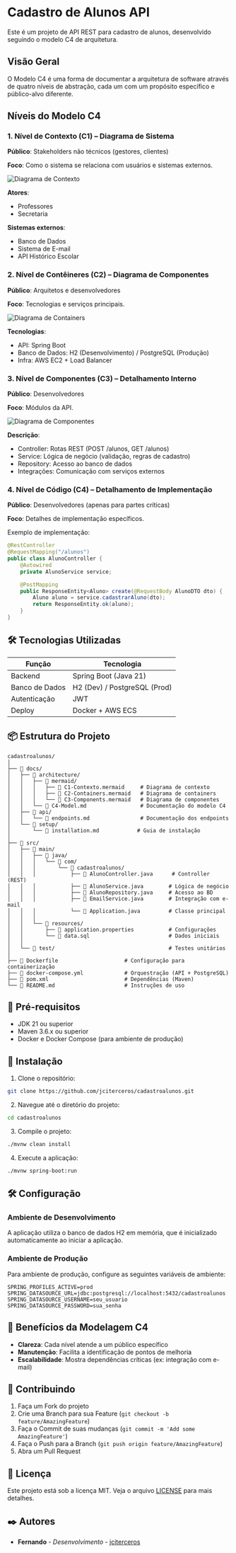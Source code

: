 # Cadastro de Alunos API

Este é um projeto de API REST para cadastro de alunos, desenvolvido seguindo o modelo C4 de arquitetura.

## Visão Geral
O Modelo C4 é uma forma de documentar a arquitetura de software através de quatro níveis de abstração, cada um com um propósito específico e público-alvo diferente.

## Níveis do Modelo C4

### 1. Nível de Contexto (C1) – Diagrama de Sistema
**Público**: Stakeholders não técnicos (gestores, clientes)

**Foco**: Como o sistema se relaciona com usuários e sistemas externos.

![Diagrama de Contexto](./docs/images/C1-Contexto.png)

**Atores**:
- Professores
- Secretaria

**Sistemas externos**:
- Banco de Dados
- Sistema de E-mail
- API Histórico Escolar

### 2. Nível de Contêineres (C2) – Diagrama de Componentes
**Público**: Arquitetos e desenvolvedores

**Foco**: Tecnologias e serviços principais.

![Diagrama de Containers](./docs/images/C2-Containers.png)

**Tecnologias**:
- API: Spring Boot
- Banco de Dados: H2 (Desenvolvimento) / PostgreSQL (Produção)
- Infra: AWS EC2 + Load Balancer

### 3. Nível de Componentes (C3) – Detalhamento Interno
**Público**: Desenvolvedores

**Foco**: Módulos da API.

![Diagrama de Componentes](./docs/images/C3-Components.png)

**Descrição**:
- Controller: Rotas REST (POST /alunos, GET /alunos)
- Service: Lógica de negócio (validação, regras de cadastro)
- Repository: Acesso ao banco de dados
- Integrações: Comunicação com serviços externos

### 4. Nível de Código (C4) – Detalhamento de Implementação
**Público**: Desenvolvedores (apenas para partes críticas)

**Foco**: Detalhes de implementação específicos.

Exemplo de implementação:
```java
@RestController
@RequestMapping("/alunos")
public class AlunoController {
    @Autowired
    private AlunoService service;

    @PostMapping
    public ResponseEntity<Aluno> create(@RequestBody AlunoDTO dto) {
        Aluno aluno = service.cadastrarAluno(dto);
        return ResponseEntity.ok(aluno);
    }
}
```

## 🛠️ Tecnologias Utilizadas

| Função | Tecnologia |
|--------|------------|
| Backend | Spring Boot (Java 21) |
| Banco de Dados | H2 (Dev) / PostgreSQL (Prod) |
| Autenticação | JWT |
| Deploy | Docker + AWS ECS |

## 📦 Estrutura do Projeto

```
cadastroalunos/
│
├── 📁 docs/
│   ├── 📁 architecture/
│   │   ├── 📁 mermaid/
│   │   │   ├── 📄 C1-Contexto.mermaid     # Diagrama de contexto
│   │   │   ├── 📄 C2-Containers.mermaid   # Diagrama de containers
│   │   │   └── 📄 C3-Components.mermaid   # Diagrama de componentes
│   │   └── 📄 C4-Model.md                 # Documentação do modelo C4
│   ├── 📁 api/
│   │   └── 📄 endpoints.md                # Documentação dos endpoints
│   └── 📁 setup/
│       └── 📄 installation.md            # Guia de instalação
│
├── 📁 src/
│   ├── 📁 main/
│   │   ├── 📁 java/
│   │   │   └── 📁 com/
│   │   │       └── 📁 cadastroalunos/
│   │   │           ├── 📄 AlunoController.java      # Controller (REST)
│   │   │           ├── 📄 AlunoService.java        # Lógica de negócio
│   │   │           ├── 📄 AlunoRepository.java     # Acesso ao BD
│   │   │           ├── 📄 EmailService.java        # Integração com e-mail
│   │   │           └── 📄 Application.java         # Classe principal
│   │   │
│   │   └── 📁 resources/
│   │       ├── 📄 application.properties           # Configurações
│   │       └── 📄 data.sql                         # Dados iniciais
│   │
│   └── 📁 test/                                    # Testes unitários
│
├── 📄 Dockerfile                     # Configuração para containerização
├── 📄 docker-compose.yml             # Orquestração (API + PostgreSQL)
├── 📄 pom.xml                        # Dependências (Maven)
└── 📄 README.md                      # Instruções de uso
```

## 🚀 Pré-requisitos

- JDK 21 ou superior
- Maven 3.6.x ou superior
- Docker e Docker Compose (para ambiente de produção)

## 🔧 Instalação

1. Clone o repositório:
```bash
git clone https://github.com/jciterceros/cadastroalunos.git
```

2. Navegue até o diretório do projeto:
```bash
cd cadastroalunos
```

3. Compile o projeto:
```bash
./mvnw clean install
```

4. Execute a aplicação:
```bash
./mvnw spring-boot:run
```

## 🛠️ Configuração

### Ambiente de Desenvolvimento
A aplicação utiliza o banco de dados H2 em memória, que é inicializado automaticamente ao iniciar a aplicação.

### Ambiente de Produção
Para ambiente de produção, configure as seguintes variáveis de ambiente:
```properties
SPRING_PROFILES_ACTIVE=prod
SPRING_DATASOURCE_URL=jdbc:postgresql://localhost:5432/cadastroalunos
SPRING_DATASOURCE_USERNAME=seu_usuario
SPRING_DATASOURCE_PASSWORD=sua_senha
```

## 📝 Benefícios da Modelagem C4

- **Clareza**: Cada nível atende a um público específico
- **Manutenção**: Facilita a identificação de pontos de melhoria
- **Escalabilidade**: Mostra dependências críticas (ex: integração com e-mail)

## 🤝 Contribuindo

1. Faça um Fork do projeto
2. Crie uma Branch para sua Feature (`git checkout -b feature/AmazingFeature`)
3. Faça o Commit de suas mudanças (`git commit -m 'Add some AmazingFeature'`)
4. Faça o Push para a Branch (`git push origin feature/AmazingFeature`)
5. Abra um Pull Request

## 📄 Licença

Este projeto está sob a licença MIT. Veja o arquivo [LICENSE](LICENSE) para mais detalhes.

## ✒️ Autores

* **Fernando** - *Desenvolvimento* - [jciterceros](https://github.com/jciterceros)
